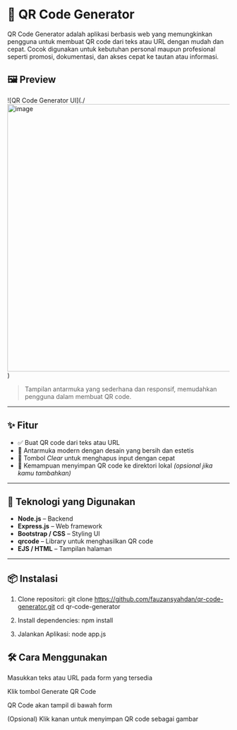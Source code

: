 # 📱 QR Code Generator

QR Code Generator adalah aplikasi berbasis web yang memungkinkan pengguna untuk membuat QR code dari teks atau URL dengan mudah dan cepat. Cocok digunakan untuk kebutuhan personal maupun profesional seperti promosi, dokumentasi, dan akses cepat ke tautan atau informasi.

## 🖼️ Preview

![QR Code Generator UI](./<img width="858" height="605" alt="image" src="https://github.com/user-attachments/assets/4f34fa87-fb34-4a4a-8b06-ab99e5fd29ca" />
)

> Tampilan antarmuka yang sederhana dan responsif, memudahkan pengguna dalam membuat QR code.

---

## ✨ Fitur

- ✅ Buat QR code dari teks atau URL
- 🎨 Antarmuka modern dengan desain yang bersih dan estetis
- 🔁 Tombol *Clear* untuk menghapus input dengan cepat
- 💾 Kemampuan menyimpan QR code ke direktori lokal *(opsional jika kamu tambahkan)*

---

## 🚀 Teknologi yang Digunakan

- **Node.js** – Backend
- **Express.js** – Web framework
- **Bootstrap / CSS** – Styling UI
- **qrcode** – Library untuk menghasilkan QR code
- **EJS / HTML** – Tampilan halaman

---

## 📦 Instalasi

1. Clone repositori:
   git clone https://github.com/fauzansyahdan/qr-code-generator.git
   cd qr-code-generator

3. Install dependencies:
   npm install

4. Jalankan Aplikasi:
   node app.js

## 🛠️ Cara Menggunakan
Masukkan teks atau URL pada form yang tersedia

Klik tombol Generate QR Code

QR Code akan tampil di bawah form

(Opsional) Klik kanan untuk menyimpan QR code sebagai gambar

